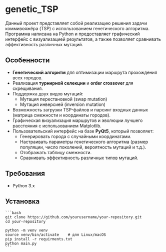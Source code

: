 # genetic_TSP

Данный проект представляет собой реализацию решения задачи коммивояжёра (TSP) с использованием генетического алгоритма. Программа написана на Python и предоставляет графический интерфейс с визуализацией результатов, а также позволяет сравнивать эффективность различных мутаций.

## Особенности

- **Генетический алгоритм** для оптимизации маршрута прохождения всех городов.
- Реализация **турнирной селекции** и **order crossover** для скрещивания.
- Поддержка двух видов мутаций:
  - Мутация перестановкой (swap mutation)
  - Мутация инверсией (inversion mutation)
- Возможность загрузки TSP-файлов и парсинг входных данных (матрица смежности и координаты городов).
- Графическая визуализация маршрутов и эволюции лучшего расстояния с использованием Matplotlib.
- Пользовательский интерфейс на базе **PyQt5**, который позволяет:
  - Генерировать города с случайными координатами.
  - Настраивать параметры генетического алгоритма (размер популяции, число поколений, вероятность мутаций и т.д.).
  - Отображать таблицу смежности.
  - Сравнивать эффективность различных типов мутаций.

## Требования

- Python 3.x

## Установка

    ```bash
    git clone https://github.com/yourusername/your-repository.git
    cd your-repository
    
    python -m venv venv
    source venv/bin/activate    # для Linux/macOS
    pip install -r requirments.txt
    python main.py
    ```


